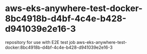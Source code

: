 # aws-eks-anywhere-test-docker-8bc4918b-d4bf-4c4e-b428-d941039e2e16-3
repository for use with E2E test job aws-eks-anywhere-test-docker:8bc4918b-d4bf-4c4e-b428-d941039e2e16-3
